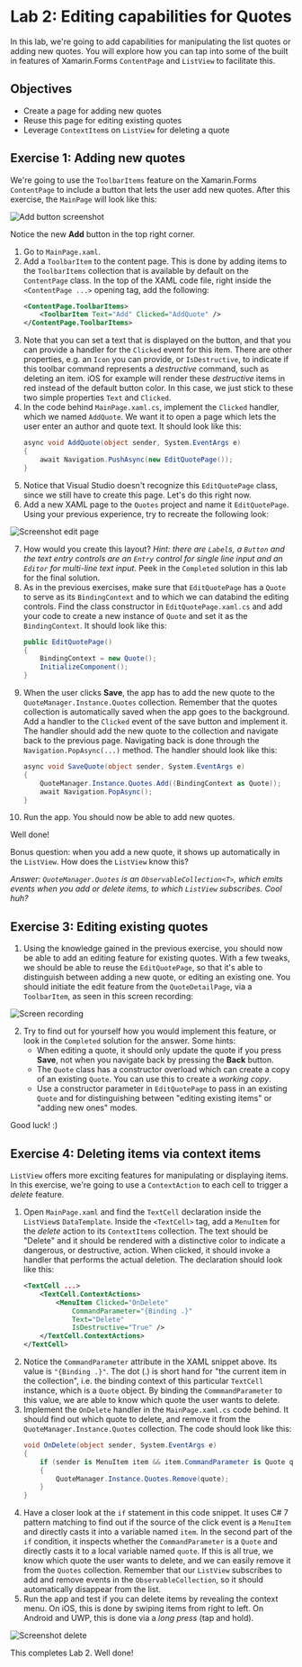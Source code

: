 # Lab 2: Editing capabilities for Quotes
In this lab, we're going to add capabilities for manipulating the list quotes or adding new quotes. You will explore how you can tap into some of the built in features of Xamarin.Forms `ContentPage` and `ListView` to facilitate this.
## Objectives
- Create a page for adding new quotes
- Reuse this page for editing existing quotes
- Leverage `ContextItem`s on `ListView` for deleting a quote

## Exercise 1: Adding new quotes
We're going to use the `ToolbarItems` feature on the Xamarin.Forms `ContentPage` to include a button that lets the user add new quotes. After this exercise, the `MainPage` will look like this:

![Add button screenshot](images/lab0201.png)

Notice the new **Add** button in the top right corner.

1. Go to `MainPage.xaml`.
2. Add a `ToolbarItem` to the content page. This is done by adding items to the `ToolbarItems` collection that is available by default on the `ContentPage` class. In the top of the XAML code file, right inside the `<ContentPage ...>` opening tag, add the following:
    ```xml
    <ContentPage.ToolbarItems>
        <ToolbarItem Text="Add" Clicked="AddQuote" />
    </ContentPage.ToolbarItems>
    ```
3. Note that you can set a text that is displayed on the button, and that you can provide a handler for the `Clicked` event for this item. There are other properties, e.g. an `Icon` you can provide, or `IsDestructive`, to indicate if this toolbar command represents a _destructive_ command, such as deleting an item. iOS for example will render these _destructive_ items in red instead of the default button color. In this case, we just stick to these two simple properties `Text` and `Clicked`.
4. In the code behind `MainPage.xaml.cs`, implement the `Clicked` handler, which we named `AddQuote`. We want it to open a page which lets the user enter an author and quote text. It should look like this:
    ```csharp
    async void AddQuote(object sender, System.EventArgs e)
	{
	    await Navigation.PushAsync(new EditQuotePage());
	}
    ```
5. Notice that Visual Studio doesn't recognize this `EditQuotePage` class, since we still have to create this page. Let's do this right now.
6. Add a new XAML page to the `Quotes` project and name it `EditQuotePage`. Using your previous experience, try to recreate the following look:

![Screenshot edit page](images/lab0202.png)

7. How would you create this layout? _Hint: there are `Label`s, a `Button` and the text entry controls are an `Entry` control for single line input and an `Editor` for multi-line text input_. Peek in the `Completed` solution in this lab for the final solution.
8. As in the previous exercises, make sure that `EditQuotePage` has a `Quote` to serve as its `BindingContext` and to which we can databind the editing controls. Find the class constructor in `EditQuotePage.xaml.cs` and add your code to create a new instance of `Quote` and set it as the `BindingContext`. It should look like this:
    ```csharp
	public EditQuotePage() 
	{
	    BindingContext = new Quote();
	    InitializeComponent();
	}
    ```
9. When the user clicks **Save**, the app has to add the new quote to the `QuoteManager.Instance.Quotes` collection. Remember that the quotes collection is automatically saved when the app goes to the background. Add a handler to the `Clicked` event of the save button and implement it. The handler should add the new quote to the collection and navigate back to the previous page. Navigating back is done through the `Navigation.PopAsync(...)` method. The handler should look like this:
    ```csharp
    async void SaveQuote(object sender, System.EventArgs e)
	{
        QuoteManager.Instance.Quotes.Add((BindingContext as Quote));
        await Navigation.PopAsync();
	}
    ```
10. Run the app. You should now be able to add new quotes.

Well done!

Bonus question: when you add a new quote, it shows up automatically in the `ListView`. How does the `ListView` know this?

_Answer: `QuoteManager.Quotes` is an `ObservableCollection<T>`, which emits events when you add or delete items, to which `ListView` subscribes. Cool huh?_

## Exercise 3: Editing existing quotes
1. Using the knowledge gained in the previous exercise, you should now be able to add an editing feature for existing quotes. With a few tweaks, we should be able to reuse the `EditQuotePage`, so that it's able to distinguish between adding a new quote, or editing an existing one. You should initiate the edit feature from the `QuoteDetailPage`, via a `ToolbarItem`, as seen in this screen recording:

![Screen recording](images/lab0203.gif)

2. Try to find out for yourself how you would implement this feature, or look in the `Completed` solution for the answer. Some hints:
    - When editing a quote, it should only update the quote if you press **Save**, not when you navigate back by pressing the **Back** button.
    - The `Quote` class has a constructor overload which can create a copy of an existing `Quote`. You can use this to create a _working copy_.
    - Use a constructor parameter in `EditQuotePage` to pass in an existing `Quote` and for distinguishing between "editing existing items" or "adding new ones" modes.

Good luck! :)

## Exercise 4: Deleting items via context items
`ListView` offers more exciting features for manipulating or displaying items. In this exercise, we're going to use a `ContextAction` to each cell to trigger a _delete_ feature.

1. Open `MainPage.xaml` and find the `TextCell` declaration inside the `ListView`s `DataTemplate`. Inside the `<TextCell>` tag, add a `MenuItem` for the _delete_ action to its `ContextItems` collection. The text should be "Delete" and it should be rendered with a distinctive color to indicate a dangerous, or destructive, action. When clicked, it should invoke a handler that performs the actual deletion. The declaration should look like this:
    ```xml
    <TextCell ...>
        <TextCell.ContextActions>
            <MenuItem Clicked="OnDelete"
                CommandParameter="{Binding .}" 
                Text="Delete" 
                IsDestructive="True" />
        </TextCell.ContextActions>
    </TextCell>
    ```
2. Notice the `CommandParameter` attribute in the XAML snippet above. Its value is `"{Binding .}"`. The dot (.) is short hand for "the current item in the collection", i.e. the binding context of this particular `TextCell` instance, which is a `Quote` object. By binding the `CommmandParameter` to this value, we are able to know which quote the user wants to delete.
3. Implement the `OnDelete` handler in the `MainPage.xaml.cs` code behind. It should find out which quote to delete, and remove it from the `QuoteManager.Instance.Quotes` collection. The code should look like this:
    ```csharp
    void OnDelete(object sender, System.EventArgs e)
	{
	    if (sender is MenuItem item && item.CommandParameter is Quote quote)
	    {
		    QuoteManager.Instance.Quotes.Remove(quote);
	    }
	}
    ```
4. Have a closer look at the `if` statement in this code snippet. It uses C# 7 pattern matching to find out if the source of the click event is a `MenuItem` and directly casts it into a variable named `item`. In the second part of the `if` condition, it inspects whether the `CommandParameter` is a `Quote` and directly casts it to a local variable named `quote`. If this is all true, we know which quote the user wants to delete, and we can easily remove it from the `Quotes` collection. Remember that our `ListView` subscribes to add and remove events in the `ObservableCollection`, so it should automatically disappear from the list.
5. Run the app and test if you can delete items by revealing the context menu. On iOS, this is done by swiping items from right to left. On Android and UWP, this is done via a _long press_ (tap and hold).

![Screenshot delete](images/lab0204.gif)

This completes Lab 2. Well done!